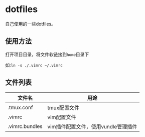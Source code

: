 # dotfiles

自己使用的一些dotfiles。

## 使用方法

打开项目目录，将文件软链接到`home`目录下

如:`ln -s ./.vimrc ~/.vimrc`

## 文件列表

文件名|用途
----|----
.tmux.conf|tmux配置文件
.vimrc|vim配置文件
.vimrc.bundles|vim插件配置文件，使用vundle管理插件

